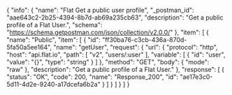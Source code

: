 {
  "info": {
    "name": "Flat Get a public user profile",
    "_postman_id": "aae643c2-2b25-4394-8b7d-ab69a235cb63",
    "description": "Get a public profile of a Flat User.",
    "schema": "https://schema.getpostman.com/json/collection/v2.0.0/"
  },
  "item": [
    {
      "name": "Public",
      "item": [
        {
          "id": "ff30ba76-c3cb-436a-870d-5fa50a5ee164",
          "name": "getUser",
          "request": {
            "url": {
              "protocol": "http",
              "host": "api.flat.io",
              "path": [
                "v2",
                "users/:user"
              ],
              "variable": [
                {
                  "id": "user",
                  "value": "{}",
                  "type": "string"
                }
              ]
            },
            "method": "GET",
            "body": {
              "mode": "raw"
            },
            "description": "Get a public profile of a Flat User."
          },
          "response": [
            {
              "status": "OK",
              "code": 200,
              "name": "Response_200",
              "id": "ae17e3c0-5d11-4d2e-9240-a17dcefa6b2a"
            }
          ]
        }
      ]
    }
  ]
}